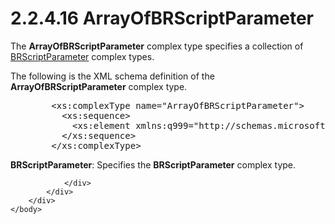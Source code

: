 <html dir="LTR" xmlns:mshelp="http://msdn.microsoft.com/mshelp" xmlns:ddue="http://ddue.schemas.microsoft.com/authoring/2003/5" xmlns:xlink="http://www.w3.org/1999/xlink" xmlns:tool="http://www.microsoft.com/tooltip">
    <head>
        <meta http-equiv="Content-Type" content="text/html; CHARSET=utf-8"></meta>
        <meta name="save" content="history"></meta>
        <title>2.2.4.16 ArrayOfBRScriptParameter</title>
        <xml>
            <mshelp:toctitle title="2.2.4.16 ArrayOfBRScriptParameter"></mshelp:toctitle>
            <mshelp:rltitle title="[MS-SSMDSWS-15]: ArrayOfBRScriptParameter"></mshelp:rltitle>
            <mshelp:keyword index="A" term="2358e6b9-ae3d-43c3-94c9-4638efd544d5"></mshelp:keyword>
            <mshelp:attr name="DCSext.ContentType" value="open specification"></mshelp:attr>
            <mshelp:attr name="AssetID" value="2358e6b9-ae3d-43c3-94c9-4638efd544d5"></mshelp:attr>
            <mshelp:attr name="TopicType" value="kbRef"></mshelp:attr>
            <mshelp:attr name="DCSext.Title" value="[MS-SSMDSWS-15]: ArrayOfBRScriptParameter" />
        </xml>
    </head>
    <body>
        <div id="header">
            <h1 class="heading">2.2.4.16 ArrayOfBRScriptParameter</h1>
        </div>
        <div id="mainSection">
            <div id="mainBody">
                <div id="allHistory" class="saveHistory"></div>
                <div id="sectionSection0" class="section" name="collapseableSection">
                    

<p>The <b>ArrayOfBRScriptParameter</b> complex type specifies a
collection of <a href="5a9dfaf5-d583-4ae4-8305-9e41609ca276.htm">BRScriptParameter</a>
complex types.</p>

<p>The following is the XML schema definition of the <b>ArrayOfBRScriptParameter</b>
complex type.</p>

<dl>
<dd>
<div><pre>   &lt;xs:complexType name=&quot;ArrayOfBRScriptParameter&quot;&gt;
     &lt;xs:sequence&gt;
       &lt;xs:element xmlns:q999=&quot;http://schemas.microsoft.com/sqlserver/masterdataservices/2009/09&quot; minOccurs=&quot;0&quot; maxOccurs=&quot;unbounded&quot; name=&quot;BRScriptParameter&quot; nillable=&quot;true&quot; type=&quot;q999:BRScriptParameter&quot; xmlns:xs=&quot;http://www.w3.org/2001/XMLSchema&quot; /&gt;
     &lt;/xs:sequence&gt;
   &lt;/xs:complexType&gt;
</pre></div>
</dd></dl>

<p><b>BRScriptParameter</b>: Specifies the <b>BRScriptParameter</b>
complex type.</p>


                </div>
            </div>
        </div>
    </body>
</html>